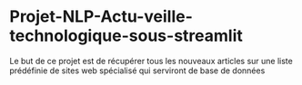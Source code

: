 # Projet-NLP-Actu-veille-technologique-sous-streamlit
Le but de ce projet est de récupérer tous les nouveaux articles sur une liste prédéfinie de sites web spécialisé qui serviront de base de données
